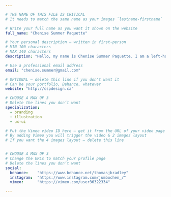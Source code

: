 ```yaml
---

# THE NAME OF THIS FILE IS CRITICAL
# It needs to match the same name as your images `lastname-firstname`

# Write your full name as you want it shown on the website
full_name: "Chenise Summer Paquette"

# Your personal description — written in first-person
# MIN 100 characters
# MAX 140 characters
description: "Hello, my name is Chenise Summer Paquette. I am a left-handed Canadian graphic designer with a passion for creative thinking."

# Use a professional email address
email: "chenise.summer@gmail.com"

# OPTIONAL — delete this line if you don't want it
# Can be your portfolio, Behance, whatever
website: "http://cspdesign.ca"

# CHOOSE A MAX OF 3
# Delete the lines you don’t want
specialization:
  - branding
  - illustration
  - ux-ui

# Put the Vimeo video ID here — get it from the URL of your video page
# By adding Vimeo you will trigger the video & 2 images layout
# If you want the 4 images layout — delete this line


# CHOOSE A MAX OF 3
# Change the URLs to match your profile page
# Delete the lines you don’t want
social:
  behance:    "https://www.behance.net/thomasjbradley"
  instagram:  "https://www.instagram.com/jumbochen_/"
  vimeo:      "https://vimeo.com/user36322334"

---
```

